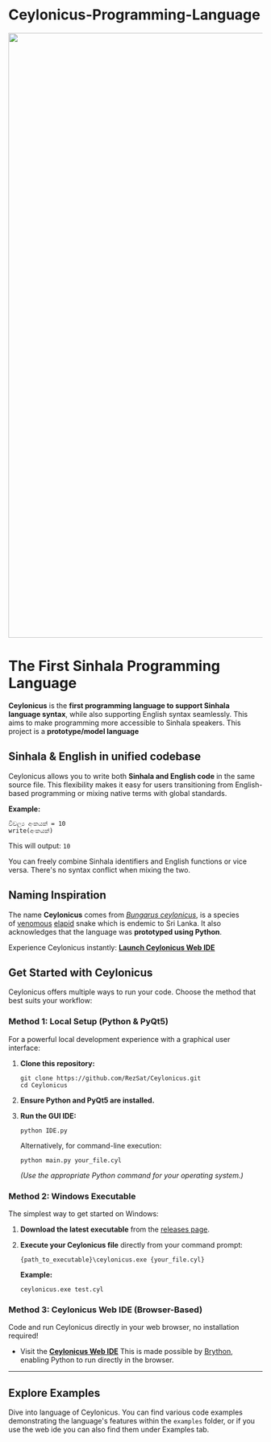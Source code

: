 # Ceylonicus-Programming-Language
<p align="center">
    <img width="1200px" src="https://ceylonicus.vercel.app/css/logo-1200x268.png"><br/>
  </a>
</p>

# The First Sinhala Programming Language

**Ceylonicus** is the **first programming language to support Sinhala language syntax**, while also supporting English syntax seamlessly. This aims to make programming more accessible to Sinhala speakers. This project is a **prototype/model language**

## Sinhala & English in unified codebase

Ceylonicus allows you to write both **Sinhala and English code** in the same source file. This flexibility makes it easy for users transitioning from English-based programming or mixing native terms with global standards.

**Example:**

```
විචල්‍ය අංකයක් = 10
write(අංකයක්)
```

This will output:
`10`

You can freely combine Sinhala identifiers and English functions or vice versa. There's no syntax conflict when mixing the two.
## Naming Inspiration

The name **Ceylonicus** comes from [_Bungarus ceylonicus_](https://en.wikipedia.org/wiki/Bungarus_ceylonicus), is a species of [venomous](https://en.wikipedia.org/wiki/Venomous "Venomous") [elapid](https://en.wikipedia.org/wiki/Elapidae "Elapidae") snake which is endemic to Sri Lanka. It also acknowledges that the language was **prototyped using Python**.

Experience Ceylonicus instantly: [**Launch Ceylonicus Web IDE**](https://ceylonicus.vercel.app/)

## Get Started with Ceylonicus

Ceylonicus offers multiple  ways to run your code. Choose the method that best suits your workflow:

### Method 1: Local Setup (Python & PyQt5)

For a powerful local development experience with a graphical user interface:

1. **Clone this repository:**

    ```
    git clone https://github.com/RezSat/Ceylonicus.git
    cd Ceylonicus
    ```
    
2. **Ensure Python and PyQt5 are installed.**
3. **Run the GUI IDE:**

    ```
    python IDE.py
    ```
    
    Alternatively, for command-line execution:

    ```
    python main.py your_file.cyl
    ```
    
    _(Use the appropriate Python command for your operating system.)_

### Method 2: Windows Executable

The simplest way to get started on Windows:

1. **Download the latest executable** from the [releases page](https://www.google.com/search?q=https://github.com/RezSat/Ceylonicus/releases).
2. **Execute your Ceylonicus file** directly from your command prompt:
    
    ```
    {path_to_executable}\ceylonicus.exe {your_file.cyl}
    ```
    
    **Example:**
    
    ```
    ceylonicus.exe test.cyl
    ```
    

### Method 3: Ceylonicus Web IDE (Browser-Based)

Code and run Ceylonicus directly in your web browser, no installation required!

- Visit the [**Ceylonicus Web IDE**](https://ceylonicus.vercel.app/) This is made possible by [Brython](https://brython.info/), enabling Python to run directly in the browser.

---

## Explore Examples

Dive into language of Ceylonicus. You can find various code examples demonstrating the language's features within the `examples` folder, or if you use the web ide you can also find them under Examples tab.
